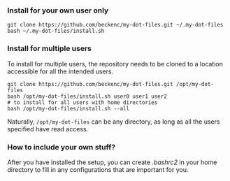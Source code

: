 ### Install for your own user only

	git clone https://github.com/beckenc/my-dot-files.git ~/.my-dot-files
	bash ~/.my-dot-files/install.sh
	
### Install for multiple users
To install for multiple users, the repository needs to be cloned to a location accessible for all the intended users.

	git clone https://github.com/beckenc/my-dot-files.git /opt/my-dot-files
	bash /opt/my-dot-files/install.sh user0 user1 user2
	# to install for all users with home directories
	bash /opt/my-dot-files/install.sh --all
	
Naturally, `/opt/my-dot-files` can be any directory, as long as all the users specified have read access.

### How to include your own stuff?

After you have installed the setup, you can create *.bashrc2* in your home directory to fill in any configurations that are important for you. 
